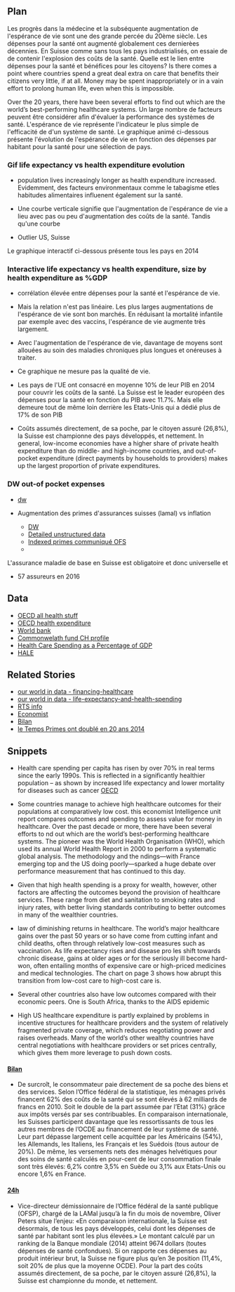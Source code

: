 ## Plan

Les progrès dans la médecine et la subséquente augmentation de l'espérance de vie sont une des grande percée du 20ème siècle. Les dépenses pour la santé ont augmenté globalement ces dernierèes décennies. En Suisse comme sans tous les pays industrialisés, on essaie de de contenir l'explosion des coûts de la santé. Quelle est le lien entre dépenses pour la santé et bénéfices pour les citoyens? Is there comes a point where countries spend a great deal extra on care that benefits their citizens very little, if at all. Money may be spent inappropriately or in a vain effort to prolong human life, even when this is impossible.

Over the 20 years, there have been several efforts to find out which are the world’s best-performing healthcare systems. Un large nombre de facteurs peuvent être considérer afin d'évaluer la performance des systèmes de santé. L'espérance de vie représente l'indicateur le plus simple de l'efficacité de d'un système de santé. Le graphique animé ci-dessous présente l'évolution de l'espérance de vie en fonction des dépenses par habitant pour la santé pour une sélection de pays. 

### Gif life expectancy vs health expenditure evolution

  * population lives increasingly longer as health expenditure increased. Evidemment, des facteurs environmentaux comme le tabagisme etles habitudes alimentaires influenent également sur la santé. 
  * Une courbe verticale signifie que l'augmentation de l'espérance de vie a lieu avec pas ou peu d'augmentation des coûts de la santé. Tandis qu'une courbe

  * Outlier US, Suisse

Le graphique interactif ci-dessous présente tous les pays en 2014   
### Interactive life expectancy vs health expenditure, size by health expenditure as %GDP

  * corrélation élevée entre dépenses pour la santé et l'espérance de vie. 
  * Mais la relation n'est pas linéaire. Les plus larges augmentations de l'espérance de vie sont bon marchés. En réduisant la mortalité infantile par exemple avec des vaccins, l'espérance de vie augmente très largement. 
  * Avec l'augmentation de l'espérance de vie, davantage de moyens sont allouées au soin des maladies chroniques plus longues et onéreuses à traiter. 
  * Ce graphique ne mesure pas la qualité de vie. 
  * Les pays de l'UE ont consacré en moyenne 10% de leur PIB en 2014 pour couvrir les coûts de la santé. La Suisse est le leader européen des dépenses pour la santé en fonction du PIB avec 11.7%. Mais elle demeure tout de même loin derrière les Etats-Unis qui a dédié plus de 17% de son PIB
 
* Coûts assumés directement, de sa poche, par le citoyen assuré (26,8%), la Suisse est championne des pays développés, et nettement.  In general, low-income economies have a higher share of private health expenditure than do middle- and high-income countries, and out-of-pocket expenditure (direct payments by households to providers) makes up the largest proportion of private expenditures.   

### DW out-of pocket expenses
  * [dw](https://datawrapper.dwcdn.net/vER1o/1/)
  
* Augmentation des primes d'assurances suisses (lamal) vs inflation
  * [DW](https://datawrapper.dwcdn.net/o44OY/1/)  
  * [Detailed unstructured data](http://www.bag.admin.ch/themen/krankenversicherung/00261/index.html?lang=fr)
  * [Indexed primes communiqué OFS](https://www.bfs.admin.ch/bfsstatic/dam/assets/39647/master)   
  * [](https://www.bfs.admin.ch/bfsstatic/dam/assets/335143/master)

L'assurance maladie de base en Suisse est obligatoire et donc universelle et

* 57 assureurs en 2016


## Data

* [OECD all health stuff](http://www.oecd.org/els/health-systems/Table-of-Content-Metadata-OECD-Health-Statistics-2016.pdf)
* [OECD health expenditure](http://stats.oecd.org/viewhtml.aspx?datasetcode=SHA&lang=en)
* [World bank](http://data.worldbank.org/indicator/SH.XPD.PCAP.PP.KD)
* [Commonwelath fund CH profile](http://international.commonwealthfund.org/countries/switzerland/)
* [Health Care Spending as a Percentage of GDP](http://www.commonwealthfund.org/interactives-and-data/chart-cart/chartbook/multinational-comparisons-data-2014/health-care-spending-as-a-percentage-of-gdp)
* [HALE](http://apps.who.int/gho/data/view.main.HALEXv?lang=en)


## Related Stories

* [our world in data - financing-healthcare ](https://ourworldindata.org/financing-healthcare/)
* [our world in data - life-expectancy-and-health-spending](https://ourworldindata.org/the-link-between-life-expectancy-and-health-spending-us-focus)
* [RTS info](http://www.rts.ch/info/economie/8078251-le-prix-d-une-vie-se-situerait-autour-des-200-000-francs-par-an.html)
* [Economist](http://www.economist.com/blogs/economist-explains/2014/06/economist-explains-16)
* [Bilan](http://www.bilan.ch/economie-plus-de-redaction/caisse-maladie-une-concurrence-limitee)
* [le Temps Primes ont doublé en 20 ans 2014](https://www.letemps.ch/no-section/2014/09/25/primes-ont-double-20-ans-fini)

### 


## Snippets

*  Health care spending per capita has risen by over 70% in real terms since the early 1990s. This is reflected in a significantly healthier population – as shown by increased life expectancy and lower mortality for diseases such as cancer [OECD](https://www.oecd.org/eco/growth/46508904.pdf)

* Some countries manage to achieve high healthcare outcomes for their populations at comparatively low cost. this economist Intelligence unit report compares outcomes and spending to assess value for money in healthcare.Over the past decade or more, there have been several efforts to  nd out which are the world’s best-performing healthcare systems. The pioneer was the World Health Organisation (WHO), which used its annual World Health Report in 2000 to perform a systematic global analysis. The methodology and the  ndings—with France emerging top and the US doing poorly—sparked a huge debate over performance measurement that has continued to this day. 
* Given that high health spending is a proxy for wealth, however, other factors are affecting the outcomes beyond the provision of healthcare services. These range from diet and sanitation to smoking rates and injury rates, with better living standards contributing to better outcomes in many of the wealthier countries.
*  law of diminishing returns in healthcare. The world’s major healthcare gains over the past 50 years or so have come from cutting infant and child deaths, often through relatively low-cost measures such as vaccination. As life expectancy rises and disease pro les shift towards chronic disease, gains at older ages or for the seriously ill become hard- won, often entailing months of expensive care or high-priced medicines and medical technologies. The chart on page 3 shows how abrupt this transition from low-cost care to high-cost care is.
* Several other countries also have low outcomes compared with their economic peers. One is South Africa, thanks to the AIDS epidemic
* High US healthcare expenditure is partly explained by problems in incentive structures for healthcare providers and the system of relatively fragmented private coverage, which reduces negotiating power and raises overheads. Many of the world’s other wealthy countries have central negotiations with healthcare providers or set prices centrally, which gives them more leverage to push down costs.

#### [Bilan](http://www.bilan.ch/economie-exclusif/ce-qui-se-cache-derriere-les-hausses-des-primes-maladie)
* De surcroît, le consommateur paie directement de sa poche des biens et des services. Selon l’Office fédéral de la statistique, les ménages privés financent 62% des coûts de la santé qui se sont élevés à 62 milliards de francs en 2010. Soit le double de la part assumée par l’Etat (31%) grâce aux impôts versés par ses contribuables. En comparaison internationale, les Suisses participent davantage que les ressortissants de tous les autres membres de l’OCDE au financement de leur système de santé. Leur part dépasse largement celle acquittée par les Américains (54%), les Allemands, les Italiens, les Français et les Suédois (tous autour de 20%). De même, les versements nets des ménages helvétiques pour des soins de santé calculés en pour-cent de leur consommation finale sont très élevés: 6,2% contre 3,5% en Suède ou 3,1% aux Etats-Unis ou encore 1,6% en France. 
#### [24h](http://www.24heures.ch/suisse/primes-2017-mal-avenir-sombre/story/28643873)
* Vice-directeur démissionnaire de l’Office fédéral de la santé publique (OFSP), chargé de la LAMal jusqu’à la fin du mois de novembre, Oliver Peters situe l’enjeu: «En comparaison internationale, la Suisse est désormais, de tous les pays développés, celui dont les dépenses de santé par habitant sont les plus élevées.» Le montant calculé par un ranking de la Banque mondiale (2014) atteint 9674 dollars (toutes dépenses de santé confondues). Si on rapporte ces dépenses au produit intérieur brut, la Suisse ne figure plus qu’en 3e position (11,4%, soit 20% de plus que la moyenne OCDE). Pour la part des coûts assumés directement, de sa poche, par le citoyen assuré (26,8%), la Suisse est championne du monde, et nettement.
